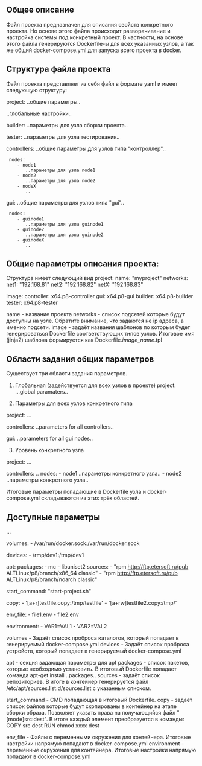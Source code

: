 Общее описание
---------------
Файл проекта предназначен для описания свойств конкретного проекта.
Но основе этого файла происходит разворачивание и настройка системы под конкретный проект.
В частности, на основе этого файла генерируются Dockerfile-ы для всех указанных узлов,
а так же общий docker-compose.yml для запуска всего проекта в docker.


Структура файла проекта
------------------------
Файл проекта представляет из себя файл в формате yaml и имеет следующую структуру:

project:
  ..общие параметры..
  
  ..глобальные настройки..
  
  builder:
     ..параметры для узла сборки проекта..
     
  tester:
     ..параметры для узла тестирования..
     
  controllers:
     ..общие параметры для узлов типа "контроллер"..
     
     nodes:
        - node1
           ..параметры для узла node1
        - node2
           ..параметры для узла node2
        - nodeX
           ..
           
   gui:
     ..общие параметры для узлов типа "gui"..
     
     nodes:
        - guinode1
           ..параметры для узла guinode1
        - guinode2
           ..параметры для узла guinode2
        - guinodeX
           ..

Общие параметры описания проекта:
---------------------------------
Структура имеет следующий вид
project:
  name: "myproject"
  networks:
      net1: "192.168.81"
      net2: "192.168.82"
      netX: "192.168.83"
 
  image:
    controller: x64.p8-controller
    gui: x64.p8-gui
    builder: x64.p8-builder
    tester: x64.p8-tester

name - название проекта
networks - список подсетей которые будут доступны на узле. Обратите внимание, что задаются не ip адреса, а именно подсети.
image - задаёт названия шаблонов по которым будет генерироваться Dockerfile соответствующих типов узлов.
Итоговое имя (jinja2) шаблона формируется как Dockerfile._image_name_.tpl 

Области задания общих параметров
---------------------------------
Существует три области задания параметров.

1. Глобальная (задействуется для всех узлов в проекте)
project:
   ...global paramaters..

2. Параметры для всех узлов конкретного типа

project:
   ...
 
   controllers:
      ..parameters for all controllers..
 
   gui:
      ..parameters for all gui nodes..

3. Уровень конкретного узла

project:
   ...
 
   controllers:
      ..
      nodes:
         - node1
            ..параметры конкретного узла..
         - node2
            ..параметры конкретного узла..

Итоговые параметры попадающие в Dockerfile узла и docker-compose.yml складываются
из этих трёх областей.
            

Доступные параметры
--------------------
  ...

  volumes:
       - /var/run/docker.sock:/var/run/docker.sock

  devices:
       - /rmp/dev1:/tmp/dev1

  apt:
    packages:
      - mc
      - libuniset2
    sources:
      - "rpm http://ftp.etersoft.ru/pub ALTLinux/p8/branch/x86_64 classic"
      - "rpm http://ftp.etersoft.ru/pub ALTLinux/p8/branch/noarch classic"

  start_command: "start-project.sh"

  copy:
    - '[a+r]testfile.copy:/tmp/testfile'
    - '[a+rw]testfile2.copy:/tmp/'
    
  env_file:
    - file1.env
    - file2.env

  environment:
    - VAR1=VAL1
    - VAR2=VAL2
    
volumes - Задаёт список проброса каталогов, который попадает в генерируемый docker-compose.yml
devices - Задаёт список проброса устройств, который попадает в генерируемый docker-compose.yml

apt - секция задающая параметры для apt
  packages - список пакетов, которые необходимо установить. В итоговый Dockerfile попадает команда apt-get install ..packages..
  sources - задаёт список репозиториев. В итоге в контейнер генерируется файл /etc/apt/sources.list.d/sources.list с указанным списком.

start_command - CMD попадающая в итоговый Dockerfile.
copy - задаёт список файлов которые будут скопированы в контейнер на этапе сборки образа. Позволяет указать права
на получающийся файл "[mode]src:dest".
В итоге каждый элемент преобразуется в команды: 
COPY src dest
RUN chmod xxxx dest

env_file - Файлы с переменными окружения для контейнера. Итоговые настройки напрямую попадают в docker-compose.yml
environment - переменные окружения для контейнера. Итоговые настройки напрямую попадают в docker-compose.yml

